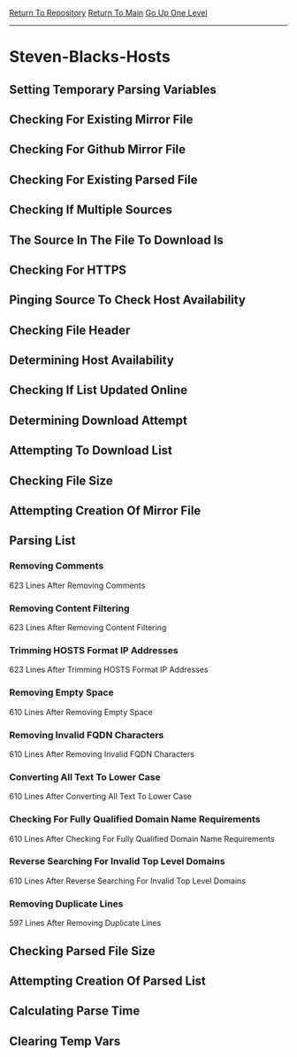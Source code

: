 [Return To Repository](https://github.com/deathbybandaid/piholeparser/)
[Return To Main](https://github.com/deathbybandaid/piholeparser/blob/master/RecentRunLogs/Mainlog.md)
[Go Up One Level](https://github.com/deathbybandaid/piholeparser/blob/master/RecentRunLogs/TopLevelScripts/30-Processing-External-Blacklists.md)
____________________________________
# Steven-Blacks-Hosts
## Setting Temporary Parsing Variables
## Checking For Existing Mirror File
## Checking For Github Mirror File
## Checking For Existing Parsed File
## Checking If Multiple Sources
## The Source In The File To Download Is
## Checking For HTTPS
## Pinging Source To Check Host Availability
## Checking File Header
## Determining Host Availability
## Checking If List Updated Online
## Determining Download Attempt
## Attempting To Download List
## Checking File Size
## Attempting Creation Of Mirror File
## Parsing List
### Removing Comments
623 Lines After Removing Comments
### Removing Content Filtering
623 Lines After Removing Content Filtering
### Trimming HOSTS Format IP Addresses
623 Lines After Trimming HOSTS Format IP Addresses
### Removing Empty Space
610 Lines After Removing Empty Space
### Removing Invalid FQDN Characters
610 Lines After Removing Invalid FQDN Characters
### Converting All Text To Lower Case
610 Lines After Converting All Text To Lower Case
### Checking For Fully Qualified Domain Name Requirements
610 Lines After Checking For Fully Qualified Domain Name Requirements
### Reverse Searching For Invalid Top Level Domains
610 Lines After Reverse Searching For Invalid Top Level Domains
### Removing Duplicate Lines
597 Lines After Removing Duplicate Lines
## Checking Parsed File Size
## Attempting Creation Of Parsed List
## Calculating Parse Time
## Clearing Temp Vars
